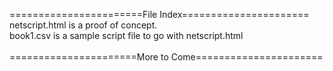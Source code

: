 =======================File Index======================<br>
netscript.html is a proof of concept. <br>
book1.csv is a sample script file to go with netscript.html <br>
<br>
======================More to Come======================
